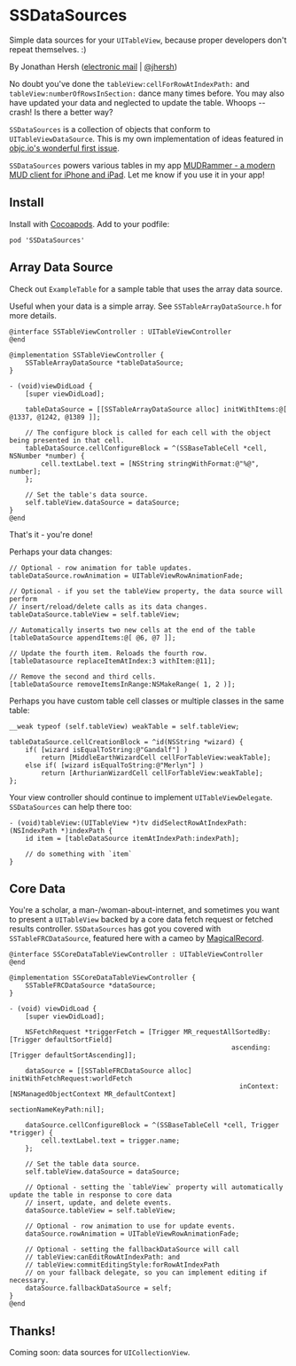 SSDataSources
=============

Simple data sources for your `UITableView`, because proper developers don't repeat themselves. :)

By Jonathan Hersh ([electronic mail](mailto:jon@her.sh) | [@jhersh](https://twitter.com/jhersh))

No doubt you've done the `tableView:cellForRowAtIndexPath:` and `tableView:numberOfRowsInSection:` dance many times before. You may also have updated your data and neglected to update the table. Whoops -- crash! Is there a better way?

`SSDataSources` is a collection of objects that conform to `UITableViewDataSource`. This is my own implementation of ideas featured in [objc.io's wonderful first issue](http://www.objc.io/issue-1/table-views.html).

`SSDataSources` powers various tables in my app [MUDRammer - a modern MUD client for iPhone and iPad](https://itunes.apple.com/us/app/mudrammer-a-modern-mud-client/id597157072?mt=8). Let me know if you use it in your app!

## Install

Install with [Cocoapods](http://cocoapods.org). Add to your podfile:

```
pod 'SSDataSources'
```

## Array Data Source

Check out `ExampleTable` for a sample table that uses the array data source.

Useful when your data is a simple array. See `SSTableArrayDataSource.h` for more details.

```objc
@interface SSTableViewController : UITableViewController
@end

@implementation SSTableViewController {
    SSTableArrayDataSource *tableDataSource;
}

- (void)viewDidLoad {
    [super viewDidLoad];

    tableDataSource = [[SSTableArrayDataSource alloc] initWithItems:@[ @1337, @1242, @1389 ]];

	// The configure block is called for each cell with the object being presented in that cell.
    tableDataSource.cellConfigureBlock = ^(SSBaseTableCell *cell, NSNumber *number) {
        cell.textLabel.text = [NSString stringWithFormat:@"%@", number];
    };
    
    // Set the table's data source.
    self.tableView.dataSource = dataSource;
}
@end
```

That's it - you're done! 

Perhaps your data changes:

```objc
// Optional - row animation for table updates.
tableDataSource.rowAnimation = UITableViewRowAnimationFade;

// Optional - if you set the tableView property, the data source will perform
// insert/reload/delete calls as its data changes.
tableDataSource.tableView = self.tableView;
	
// Automatically inserts two new cells at the end of the table
[tableDataSource appendItems:@[ @6, @7 ]];

// Update the fourth item. Reloads the fourth row.
[tableDatasource replaceItemAtIndex:3 withItem:@11];
	
// Remove the second and third cells.
[tableDataSource removeItemsInRange:NSMakeRange( 1, 2 )];
```

Perhaps you have custom table cell classes or multiple classes in the same table:

```objc
__weak typeof (self.tableView) weakTable = self.tableView;

tableDataSource.cellCreationBlock = ^id(NSString *wizard) {
	if( [wizard isEqualToString:@"Gandalf"] )
		return [MiddleEarthWizardCell cellForTableView:weakTable];
	else if( [wizard isEqualToString:@"Merlyn"] )
		return [ArthurianWizardCell cellForTableView:weakTable];
};

```

Your view controller should continue to implement `UITableViewDelegate`. `SSDataSources` can help there too:

```objc
- (void)tableView:(UITableView *)tv didSelectRowAtIndexPath:(NSIndexPath *)indexPath {
	id item = [tableDataSource itemAtIndexPath:indexPath];
	
	// do something with `item`
}
```

## Core Data

You're a scholar, a man-/woman-about-internet, and sometimes you want to present a `UITableView` backed by a core data fetch request or fetched results controller. `SSDataSources` has got you covered with `SSTableFRCDataSource`, featured here with a cameo by [MagicalRecord](https://github.com/magicalpanda/MagicalRecord).

```objc
@interface SSCoreDataTableViewController : UITableViewController
@end

@implementation SSCoreDataTableViewController {
    SSTableFRCDataSource *dataSource;
}

- (void) viewDidLoad {
	[super viewDidLoad];
	
	NSFetchRequest *triggerFetch = [Trigger MR_requestAllSortedBy:[Trigger defaultSortField]
                                                        ascending:[Trigger defaultSortAscending]];
   
    dataSource = [[SSTableFRCDataSource alloc] initWithFetchRequest:worldFetch
                                                          inContext:[NSManagedObjectContext MR_defaultContext]
                                                 sectionNameKeyPath:nil];
                                                 
    dataSource.cellConfigureBlock = ^(SSBaseTableCell *cell, Trigger *trigger) {
        cell.textLabel.text = trigger.name;
    };
    
    // Set the table data source.
    self.tableView.dataSource = dataSource;
    
    // Optional - setting the `tableView` property will automatically update the table in response to core data
    // insert, update, and delete events.
    dataSource.tableView = self.tableView;
    
    // Optional - row animation to use for update events.
    dataSource.rowAnimation = UITableViewRowAnimationFade;
    
    // Optional - setting the fallbackDataSource will call 
    // tableView:canEditRowAtIndexPath: and
    // tableView:commitEditingStyle:forRowAtIndexPath 
    // on your fallback delegate, so you can implement editing if necessary.
    dataSource.fallbackDataSource = self;
}
@end
```

## Thanks!

Coming soon: data sources for `UICollectionView`.